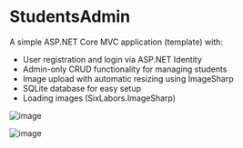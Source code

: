 # StudentsAdmin

A simple ASP.NET Core MVC application (template) with:
- User registration and login via ASP.NET Identity
- Admin-only CRUD functionality for managing students
- Image upload with automatic resizing using ImageSharp
- SQLite database for easy setup
- Loading images (SixLabors.ImageSharp)

![image](https://github.com/user-attachments/assets/5cc685f0-d3f0-47ad-b6d6-c70ae78d498f)

![image](https://github.com/user-attachments/assets/15d9c2c1-b9ea-4552-95c5-3578c570cccb)
